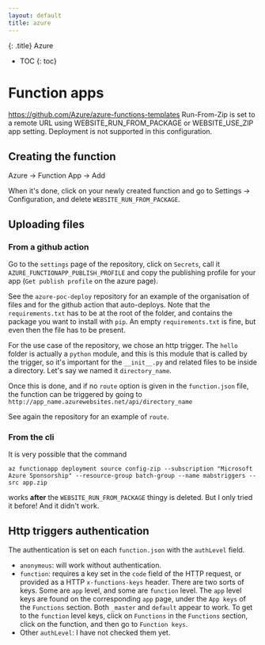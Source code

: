 ```yaml
---
layout: default
title: azure
---
```


{: .title}
Azure

* TOC
{: toc}

# Function apps
https://github.com/Azure/azure-functions-templates
Run-From-Zip is set to a remote URL using WEBSITE_RUN_FROM_PACKAGE or WEBSITE_USE_ZIP app setting. Deployment is not supported in this configuration.

## Creating the function
Azure -> Function App -> Add

When it's done, click on your newly created function and go to Settings -> Configuration, and delete `WEBSITE_RUN_FROM_PACKAGE`.

## Uploading files
### From a github action
Go to the `settings` page of the repository, click on `Secrets`, call it `AZURE_FUNCTIONAPP_PUBLISH_PROFILE` and copy the publishing
profile for your app (`Get publish profile` on the azure page).

See the `azure-poc-deploy` repository for an example of the organisation of files and for the github action that auto-deploys.
Note that the `requirements.txt` has to be at the root of the folder, and contains the package you want to install with `pip`.
An empty `requirements.txt` is fine, but even then the file has to be present.

For the use case of the repository, we chose an http trigger. The `hello` folder is actually a `python` module, and this is this module
that is called by the trigger, so it's important for the `__init__.py` and related files to be inside a directory.
Let's say we named it `directory_name`.

Once this is done, and if no `route` option is given in the `function.json` file, the function can be triggered by going to
`http://app_name.azurewebsites.net/api/directory_name`

See again the repository for an example of `route`.

### From the cli
It is very possible that the command

	az functionapp deployment source config-zip --subscription "Microsoft Azure Sponsorship" --resource-group batch-group --name mabstriggers --src app.zip

works **after** the `WEBSITE_RUN_FROM_PACKAGE` thingy is deleted. But I only tried it before! And it didn't work.

## Http triggers authentication
The authentication is set on each `function.json` with the `authLevel` field.

- `anonymous`: will work without authentication.
- `function`: requires a key set in the `code` field of the HTTP request, or provided as a HTTP `x-functions-keys` header.
	There are two sorts of keys. Some are `app` level, and some are `function` level.
	The `app` level keys are found on the corresponding `app` page, under the `App keys` of the `Functions` section.
	Both `_master` and `default` appear to work.
	To get to the `function` level keys, click on `Functions` in the `Functions` section, click on the function, and then go to `Function keys`.
- Other `authLevel`: I have not checked them yet.

